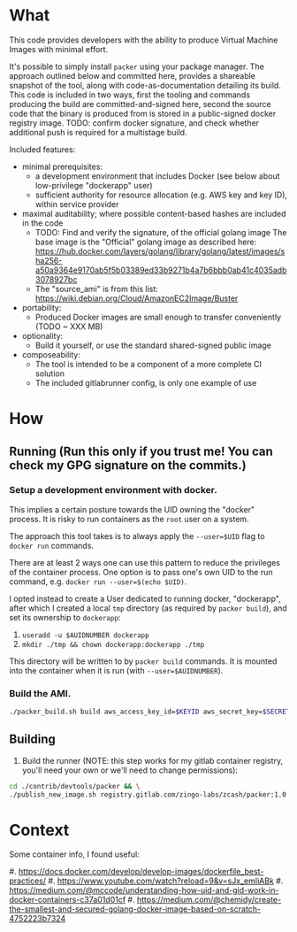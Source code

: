 # What

This code provides developers with the ability to produce Virtual Machine Images with minimal effort.

It's possible to simply install `packer` using your package manager.  The approach outlined below and committed here,
provides a shareable snapshot of the tool, along with code-as-documentation detailing its build.
This code is included in two ways, first the tooling and commands producing the build are committed-and-signed
here, second the source code that the binary is produced from is stored in a public-signed
docker registry image.   TODO:  confirm docker signature, and check whether additional push is required for a
multistage build.

Included features:

* minimal prerequisites:
     - a development environment that includes Docker (see below about low-privilege "dockerapp" user)
     - sufficient authority for resource allocation (e.g. AWS key and key ID), within service provider
* maximal auditability; where possible content-based hashes are included in the code
     - TODO: Find and verify the signature, of the official golang image
          The base image is the "Official" golang image as described here:
https://hub.docker.com/layers/golang/library/golang/latest/images/sha256-a50a9364e9170ab5f5b03389ed33b9271b4a7b6bbb0ab41c4035adb3078927bc
     - The "source_ami" is from this list: https://wiki.debian.org/Cloud/AmazonEC2Image/Buster
* portability:
     - Produced Docker images are small enough to transfer conveniently (TODO ~ XXX MB)
* optionality:
     - Build it yourself, or use the standard shared-signed public image
* composeability:
    - The tool is intended to be a component of a more complete CI solution
    - The included gitlabrunner config, is only one example of use

# How

## Running (Run this only if you trust me!  You can check my GPG signature on the commits.)

### Setup a development environment with docker.

  This implies a certain posture towards the UID owning the "docker" process. It is risky to run
  containers as the `root` user on a system.
  
  The approach this tool takes is to always apply the `--user=$UID` flag to `docker run` commands.
  
  There are at least 2 ways one can use this pattern to reduce the privileges of the container process.
  One option is to pass one's own UID to the run command, e.g. `docker run --user=$(echo $UID)`.

  I opted instead to create a User dedicated to running docker, "dockerapp", after which I created a local `tmp`
  directory (as required by `packer build`), and set its ownership to `dockerapp`:

  1. `useradd -u $AUIDNUMBER dockerapp`
  2. `mkdir ./tmp && chown dockerapp:dockerapp ./tmp`

This directory will be written to by `packer build` commands.  It is mounted into the container
  when it is run (with `--user=$AUIDNUMBER`).

### Build the AMI.

```BASH
./packer_build.sh build aws_access_key_id=$KEYID aws_secret_key=$SECRETKEY ssh_pubkey=$SSHPUBKEY_INAWSDIRECTORY aws/gitlabrunner.json
```

Building
--------
1. Build the runner (NOTE: this step works for my gitlab container registry, you'll need your own
or we'll need to change permissions):

```BASH
cd ./contrib/devtools/packer && \
./publish_new_image.sh registry.gitlab.com/zingo-labs/zcash/packer:1.0
```

# Context

  Some container info, I found useful:
  
  #. https://docs.docker.com/develop/develop-images/dockerfile_best-practices/
  #. https://www.youtube.com/watch?reload=9&v=sJx_emIiABk
  #. https://medium.com/@mccode/understanding-how-uid-and-gid-work-in-docker-containers-c37a01d01cf
  #. https://medium.com/@chemidy/create-the-smallest-and-secured-golang-docker-image-based-on-scratch-4752223b7324
